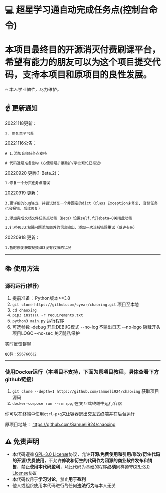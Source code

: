 # :computer: 超星学习通自动完成任务点(控制台命令)

# 本项目最终目的开源消灭付费刷课平台，希望有能力的朋友可以为这个项目提交代码，支持本项目和原项目的良性发展。

:star: 本人学业繁忙，尽力维护。

## :point_up: 更新通知

20221118更新：

    1. 修复章节问题

20221116公告：

    # 1.添加音频任务点支持

    # 代码近期准备重构（方便后期扩展维护/学业繁忙已推迟）

20220920 更新(1-Beta.2)：

    1.修复一个分页任务点错误

20220919 更新：

    3.更详细的bug输出，并尝试修复一个非固定的dict（class Exception未修复, 音频任务也会报错，后续修复)

    2.添加完成文档文件任务点功能（Beta）设置self.filebeta=0关闭此功能

    1.针对403无权限问题添加额外的信息输出，添加一次连接错误重试（或许有用）

20220918 更新：

    1.暂时修复获取视频403没有权限的状况

-------------------

## :books: 使用方法

### 源码运行(推荐)
1. 提前准备： Python版本>=3.8
2. `git clone https://github.com/cyear/chaoxing.git` 项目至本地
3. `cd chaoxing`
4. `pip3 install -r requirements.txt`
5. `python3 main.py` 运行程序
6. 可选参数 -debug 开启DEBUG模式 --no-log 不输出日志 --no-logo 隐藏开头项目LOGO --no-sec 关闭隐私保护

实时反馈群聊：

    QQ群：556766602

-------------------

### 使用Docker运行（本项目不支持，下面为原项目教程，具体查看下方github链接）
1. `git clone --depth=1 https://github.com/Samueli924/chaoxing` 获取项目源码
2. `docker-compose run --rm app`, 在交互式终端中运行容器

你可以在终端中使用`ctrl+p+q`来让容器退出交互式终端并在后台运行


原项目地址： https://github.com/Samueli924/chaoxing

## :warning: 免责声明  
- 本代码遵循 [GPL-3.0 License](https://github.com/cyear/chaoxing/blob/main/LICENSE)协议，允许**开源/免费使用和引用/修改/衍生代码的开源/免费使用**，不允许**修改和衍生的代码作为闭源的商业软件发布和销售**，禁止**使用本代码盈利**，以此代码为基础的程序**必须**同样遵守[GPL-3.0 License](https://github.com/cyear/chaoxing/blob/main/LICENSE)协议  
- 本代码仅用于**学习讨论**，禁止**用于盈利**  
- 他人或组织使用本代码进行的任何**违法行为**与本人无关
